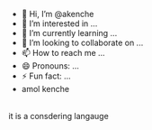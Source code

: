 - 👋 Hi, I’m @akenche
- 👀 I’m interested in ...
- 🌱 I’m currently learning ...
- 💞️ I’m looking to collaborate on ...
- 📫 How to reach me ...
- 😄 Pronouns: ...
- ⚡ Fun fact: ...
- amol kenche
<br/>
it is a consdering langauge

<!---
akenche/akenche is a ✨ special ✨ repository because its `README.md` (this file) appears on your GitHub profile.
You can click the Preview link to take a look at your changes.
--->
